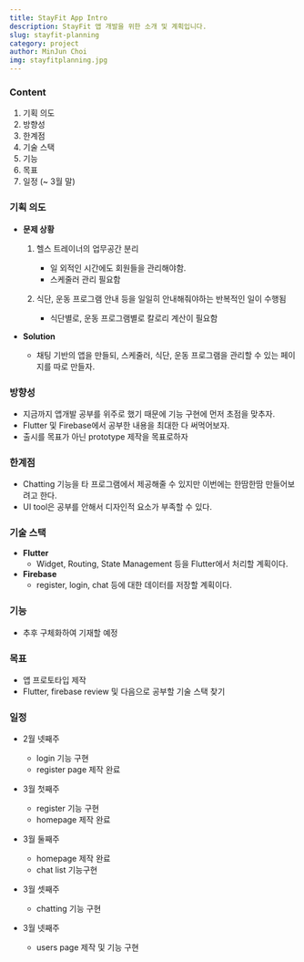 ```yaml
---
title: StayFit App Intro
description: StayFit 앱 개발을 위한 소개 및 계획입니다.
slug: stayfit-planning
category: project
author: MinJun Choi
img: stayfitplanning.jpg
---
```


### Content
1. 기획 의도
2. 방향성
3. 한계점
4. 기술 스택
5. 기능
6. 목표
7. 일정 (~ 3월 말)

### 기획 의도
- __문제 상황__
    1. 헬스 트레이너의 업무공간 분리
        - 일 외적인 시간에도 회원들을 관리해야함.
        - 스케줄러 관리 필요함

    2. 식단, 운동 프로그램 안내 등을 일일히 안내해줘야하는 반복적인 일이 수행됨
        - 식단별로, 운동 프로그램별로 칼로리 계산이 필요함

- __Solution__
    - 채팅 기반의 앱을 만들되, 스케줄러, 식단, 운동 프로그램을 관리할 수 있는 페이지를 따로 만들자.


### 방향성
- 지금까지 앱개발 공부를 위주로 했기 때문에 기능 구현에 먼저 초점을 맞추자.
- Flutter 및 Firebase에서 공부한 내용을 최대한 다 써먹어보자.
- 출시를 목표가 아닌 prototype 제작을 목표로하자


### 한계점
- Chatting 기능을 타 프로그램에서 제공해줄 수 있지만 이번에는 한땀한땀 만들어보려고 한다.
- UI tool은 공부를 안해서 디자인적 요소가 부족할 수 있다.


### 기술 스택
- __Flutter__
    - Widget, Routing, State Management 등을 Flutter에서 처리할 계획이다.
- __Firebase__
    - register, login, chat 등에 대한 데이터를 저장할 계획이다.

### 기능
- 추후 구체화하여 기재할 예정

### 목표
- 앱 프로토타입 제작
- Flutter, firebase review 및 다음으로 공부할 기술 스택 찾기

### 일정
- 2월 넷째주
    - login 기능 구현
    - register page 제작 완료

- 3월 첫째주
    - register 기능 구현
    - homepage 제작 완료

- 3월 둘째주
    - homepage 제작 완료
    - chat list 기능구현

- 3월 셋째주
    - chatting 기능 구현

- 3월 넷째주
    - users page 제작 및 기능 구현

